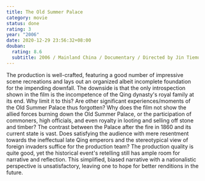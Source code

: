 ```yaml
---
title: The Old Summer Palace
category: movie
status: done
rating: 3
year: "2006"
date: 2020-12-29 23:56:32+08:00
douban:
  rating: 8.6
  subtitle: 2006 / Mainland China / Documentary / Directed by Jin Tiemu, Xue Jijun
---
```


The production is well-crafted, featuring a good number of impressive scene recreations and lays out an organized albeit incomplete foundation for the impending downfall. The downside is that the only introspection shown in the film is the incompetence of the Qing dynasty's royal family at its end. Why limit it to this? Are other significant experiences/moments of the Old Summer Palace thus forgotten? Why does the film not show the allied forces burning down the Old Summer Palace, or the participation of commoners, high officials, and even royalty in looting and selling off stone and timber? The contrast between the Palace after the fire in 1860 and its current state is vast. Does satisfying the audience with mere resentment towards the ineffectual late Qing emperors and the stereotypical view of foreign invaders suffice for the production team? The production quality is quite good, yet the historical event's retelling still has ample room for narrative and reflection. This simplified, biased narrative with a nationalistic perspective is unsatisfactory, leaving one to hope for better renditions in the future.
